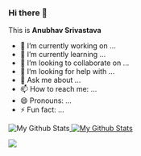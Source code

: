 ### Hi there 👋

This is **Anubhav Srivastava**
- 🔭 I’m currently working on ...
- 🌱 I’m currently learning ...
- 👯 I’m looking to collaborate on ...
- 🤔 I’m looking for help with ...
- 💬 Ask me about ...
- 📫 How to reach me: ...
- 😄 Pronouns: ...
- ⚡ Fun fact: ...


![My Github Stats](https://github-readme-stats.vercel.app/api?username=AnubhavSrivastavaGithub&count_private=true&show_icons=true&theme=)<a href="https://https://github.com/AnubhavSrivastavaGithub">
![My Github Stats](https://github-readme-stats.vercel.app/api?username=AnubhavSrivastavaGithub&count_private=true&show_icons=true&theme=)<a href="https://https://github.com/AnubhavSrivastavaGithub">
	
<a href="https://github.com/AnubhavSrivastavaGithub"><img align="center" src="https://github-readme-stats.vercel.app/api/top-langs/?username=AnubhavSrivastavaGithub&layout=compact&theme=chartreuse-dark"/></a>
<!--
**AnubhavSrivastavaGithub/AnubhavSrivastavaGithub** is a ✨ _special_ ✨ repository because its `README.md` (this file) appears on your GitHub profile.


Here are some ideas to get you started:

- 🔭 I’m currently working on ...
- 🌱 I’m currently learning ...
- 👯 I’m looking to collaborate on ...
- 🤔 I’m looking for help with ...
- 💬 Ask me about ...
- 📫 How to reach me: ...
- 😄 Pronouns: ...
- ⚡ Fun fact: ...
-->
